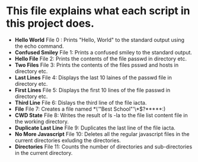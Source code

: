 # This file explains what each script in this project does.

* **Hello World** File 0 : Prints "Hello, World" to the standard output using the echo command.
* **Confused Smiley** File 1: Prints a confused smiley to the standard output.
* **Hello File** File 2: Prints the contents of the file passwd in directory etc.
* **Two Files** File 3: Prints the contents of the files psswd and hosts in directory etc.
* **Last Lines** File 4: Displays the last 10 laines of the passwd file in directory etc.
* **First Lines** File 5: Displays the first 10 lines of the file passwd in directory etc.
* **Third Line** File 6: Dislays the third line of the file iacta.
* **File** File 7: Creates a file named \*\\'"Best School"\'\\*$\?\*\*\*\*\*:)
* **CWD State** File 8: Writes the result of ls -la  to the file list content file in the working directory.
* **Duplicate Last Line** File 9: Duplicates the last line of the file iacta.
* **No More Javascript** File 10: Deletes all the regular javascript files in the current directories exluding the directories.
* **Directories** File 11: Counts the number of directories and sub-directories in the current directory.
